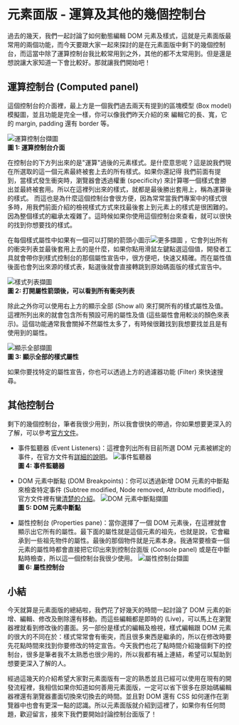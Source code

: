 
# 元素面版 - 運算及其他的幾個控制台
過去的幾天，我們一起討論了如何動態編輯 DOM 元素及樣式，這就是元素面版最常用的兩個功能，而今天要跟大家一起來探討的是在元素面版中剩下的幾個控制台，而這當中除了運算控制台我比較常用到之外，其他的都不太常用到。但是還是想說讓大家知道一下會比較好。那就讓我們開始吧！

## 運算控制台 (Computed panel)
這個控制台的介面裡，最上方是一個我們過去兩天有提到的區塊模型 (Box model) 模擬圖，並且功能是完全一樣，你可以像我們昨天介紹的來
編輯它的長、寬，它的 margin, padding 還有 border 等。

![運算控制台擷圖](https://www.dropbox.com/s/ucj255cg4q2ed03/computed-pane.jpg?raw=1)  
**圖 1: 運算控制台介面**

在控制台的下方列出來的是"運算"過後的元素樣式。是什麼意思呢？這是說我們現在所選取的這一個元素最終被套上去的所有樣式。如果你還記得
我們前面有提到，當樣式發生衝突時，瀏覽器會透過權重 (specificity) 來計算哪一個樣式會勝出並最終被套用。所以在這裡列出來的樣式，就都是最後勝出套用上，稱為運算後的樣式。
而這也是為什麼這個控制台會很方便，因為常常當我們專案中的樣式很多時，用我們前面介紹的檢視樣式方式來找最後套上到元素上的樣式是很困難的。因為整個樣式的繼承太複雜了。這時候如果你使用這個控制台來查看，就可以很快的找到你想要找的樣式。

在每個樣式屬性中如果有一個可以打開的箭頭小圖示![更多擷圖](https://www.dropbox.com/s/lw931xw4tqh2cgs/more.jpg?raw=1) ，它會列出所有的衝突列表並最後套用上去的是什麼，如果你點用滑鼠左鍵點選這個值，開發者工具就會帶你到樣式控制台的那個屬性宣告中，很方便吧，快速又精確。而在屬性值後面也會列出來源的樣式表，點選後就會直接轉跳到原始碼面版的樣式宣告中。

![樣式列表擷圖](https://www.dropbox.com/s/x7xk7mu14wy7ocv/details.jpg?raw=1)  
**圖 2: 打開屬性箭頭後，可以看到所有衝突列表**

除此之外你可以使用右上方的顯示全部 (Show all) 來打開所有的樣式屬性及值。這裡所列出來的就會包含所有預設可用的屬性及值 (這些屬性會用較淡的顏色來表示)。這個功能通常我會關掉不然屬性太多了，有時候很難找到我想要找並且是有使用到的屬性。

![顯示全部擷圖](https://www.dropbox.com/s/ce75d6imjf8780q/show-all.jpg?raw=1)   
**圖 3: 顯示全部的樣式屬性**

如果你要找特定的屬性宣告，你也可以透過上方的過濾器功能 (Filter) 來快速搜尋。


## 其他控制台
剩下的幾個控制台，筆者我很少用到，所以我會很快的帶過，你如果想要更深入的了解，可以參考[官方文件](https://developers.google.com/web/tools/chrome-devtools/)。

- 事件監聽器 (Event Listeners)：這裡會列出所有目前所選 DOM 元素被綁定的事件，在官方文件有[詳細的說明](https://developers.google.com/web/tools/chrome-devtools/inspect-styles/edit-dom#view_element_event_listeners)。
![事件監聽器](https://www.dropbox.com/s/nzsmpjtjenwy3rn/event.jpg?raw=1)  
**圖 4: 事件監聽器**

- DOM 元素中斷點 (DOM Breakpoints)：你可以透過新增 DOM 元素的中斷點來檢查特定事件 (Subtree modified, Node removed, Attribute modified)，官方文件裡有蠻[清楚的介紹](https://developers.google.com/web/tools/chrome-devtools/inspect-styles/edit-dom#set_dom_breakpoints)。
![DOM 元素中斷點擷圖](https://www.dropbox.com/s/axxyruyexat6qpp/breakpoints.jpg?raw=1)   
**圖 5: DOM 元素中斷點**

- 屬性控制台 (Properties pane)：當你選擇了一個 DOM 元素後，在這裡就會顯示出它所有的屬性。最下面的屬性就是這個元素的祖先，也就是說，它會繼承到一些祖先物件的屬性。最後的那個物件就是元素本身。我通常要檢查一個元素的屬性時都會直接把它印出來到控制台面版 (Console panel) 或是在中斷點時檢查，所以這一個控制台我很少使用。
![屬性控制台擷圖](https://www.dropbox.com/s/3evi7kmzt60r0z8/props.jpg?raw=1)   
**圖 6: 屬性控制台**

## 小結
今天就算是元素面版的總結啦，我們花了好幾天的時間一起討論了 DOM 元素的新增、編輯、修改及刪除還有移動。而這些編輯都是即時的 (Live)，可以馬上在瀏覽器裡就看到修改後的畫面。另一部份是樣式的編輯及檢視，樣式編輯跟 DOM 元素的很大的不同在於：樣式常常會有衝突，而且很多東西是繼承的，所以在修改時要先花點時間來找到你要修改的特定宣告。今天我們也花了點時間介紹幾個剩下的控制台，很多是筆者我不太熟悉也很少用的，所以我都有補上連結，希望可以幫助到想要更深入了解的人。

經過這幾天的介紹希望大家對元素面版有一定的熟悉並且已經可以使用在現有的開發流程裡，我相信如果你知道如何善用元素面版，一定可以省下很多在原始碼編輯器裡還有瀏覽器畫面切換來切換去的時間。並且對 DOM 還有 CSS 如何運作在瀏覽器中也會有更深一點的認識。所以元素面版就介紹到這裡了，如果你有任何問題，歡迎留言，接來下我們要開始討論控制台面版了！
